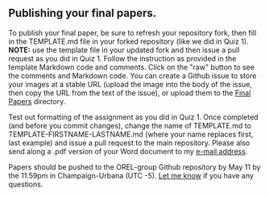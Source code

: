 ## Publishing your final papers.

To publish your final paper, be sure to refresh your repository fork, then fill in the TEMPLATE.md file in your forked repository (like we did in Quiz 1). __NOTE:__ use the template file in your updated fork and then issue a pull request as you did in Quiz 1. Follow the instruction as provided in the template Markdown code and comments. Click on the "raw" button to see the comments and Markdown code. You can create a Github issue to store your images at a stable URL (upload the image into the body of the issue, then copy the URL from the text of the issue), or upload them to the [Final Papers](https://github.com/OREL-group/Project-Management-SP23/blob/main/Final%20Papers/) directory. 

Test out formatting of the assignment as you did in Quiz 1. Once completed (and before you commit changes), change the name of TEMPLATE.md to TEMPLATE-FIRSTNAME-LASTNAME.md (where your name replaces first, last example) and issue a pull request to the main repository. Please also send along a .pdf version of your Word document to my [e-mail address](mailto:balicea@illinois.edu).

Papers should be pushed to the OREL-group Github repository by May 11 by the 11:59pm in Champaign-Urbana (UTC -5). [Let me know](mailto:balicea@illinois.edu) if you have any questions.
